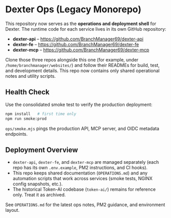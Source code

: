 # Dexter Ops (Legacy Monorepo)

This repository now serves as the **operations and deployment shell** for Dexter. The runtime code for each
service lives in its own GitHub repository:

- **dexter-api** – https://github.com/BranchManager69/dexter-api
- **dexter-fe** – https://github.com/BranchManager69/dexter-fe
- **dexter-mcp** – https://github.com/BranchManager69/dexter-mcp

Clone those three repos alongside this one (for example, under `/home/branchmanager/websites/`) and follow
their READMEs for build, test, and development details. This repo now contains only shared operational
notes and utility scripts.

## Health Check

Use the consolidated smoke test to verify the production deployment:

```bash
npm install   # first time only
npm run smoke:prod
```

`ops/smoke.mjs` pings the production API, MCP server, and OIDC metadata endpoints.

## Deployment Overview

- `dexter-api`, `dexter-fe`, and `dexter-mcp` are managed separately (each repo has its own `.env.example`,
  PM2 instructions, and CI hooks).
- This repo keeps shared documentation (`OPERATIONS.md`) and any automation scripts that work across
  services (smoke tests, NGINX config snapshots, etc.).
- The historical Token-AI codebase (`token-ai/`) remains for reference only. Treat it as archived.

See `OPERATIONS.md` for the latest ops notes, PM2 guidance, and environment layout.
